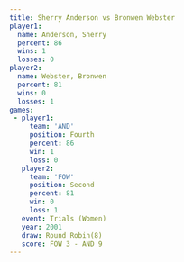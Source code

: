 ```yaml
---
title: Sherry Anderson vs Bronwen Webster
player1:                
  name: Anderson, Sherry
  percent: 86           
  wins: 1               
  losses: 0             
player2:                
  name: Webster, Bronwen
  percent: 81           
  wins: 0               
  losses: 1             
games:
 - player1:          
     team: 'AND'     
     position: Fourth
     percent: 86     
     win: 1          
     loss: 0         
   player2:          
     team: 'FOW'     
     position: Second
     percent: 81     
     win: 0          
     loss: 1         
   event: Trials (Women)
   year: 2001           
   draw: Round Robin(8) 
   score: FOW 3 - AND 9 
---
```

